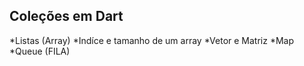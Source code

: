 ## Coleções em Dart

*Listas (Array)
*Indíce e tamanho de um array
*Vetor e Matriz
*Map
*Queue (FILA)
